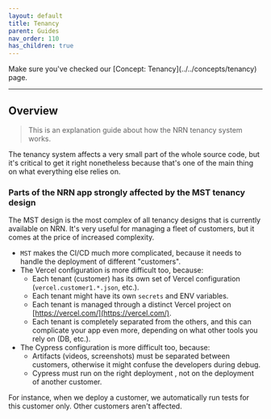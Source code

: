 ```yaml
---
layout: default
title: Tenancy
parent: Guides
nav_order: 110
has_children: true
---
```


<div class="code-example" markdown="1">
<span markdown="1">
    Make sure you've checked our [Concept: Tenancy](../../concepts/tenancy) page.
</span>
</div>

---

## Overview

> This is an explanation guide about how the NRN tenancy system works.

The tenancy system affects a very small part of the whole source code, but it's critical to get it right nonetheless because that's one of the main thing on what everything else relies on.

### Parts of the NRN app strongly affected by the MST tenancy design

The MST design is the most complex of all tenancy designs that is currently available on NRN.
It's very useful for managing a fleet of customers, but it comes at the price of increased complexity.

- `MST` makes the CI/CD much more complicated, because it needs to handle the deployment of different "customers".
- The Vercel configuration is more difficult too, because:
    - Each tenant (customer) has its own set of Vercel configuration (`vercel.customer1.*.json`, etc.).
    - Each tenant might have its own `secrets` and ENV variables.
    - Each tenant is managed through a distinct Vercel project on [https://vercel.com/](https://vercel.com/).
    - Each tenant is completely separated from the others, and this can complicate your app even more, depending on what other tools you rely on (DB, etc.).
- The Cypress configuration is more difficult too, because:
    - Artifacts (videos, screenshots) must be separated between customers, otherwise it might confuse the developers during debug.
    - Cypress must run on the right deployment , not on the deployment of another customer.

For instance, when we deploy a customer, we automatically run tests for this customer only. Other customers aren't affected.
